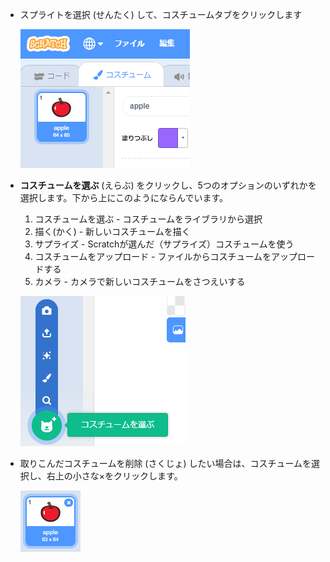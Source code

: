 - スプライトを選択 (せんたく) して、コスチュームタブをクリックします
    
    ![コスチュームタブ](images/costumes_tab.png)

- **コスチュームを選ぶ** (えらぶ) をクリックし、5つのオプションのいずれかを選択します。下から上にこのようにならんでいます。
    
    1. コスチュームを選ぶ - コスチュームをライブラリから選択
    2. 描く(かく) - 新しいコスチュームを描く
    3. サプライズ - Scratchが選んだ（サプライズ）コスチュームを使う
    4. コスチュームをアップロード - ファイルからコスチュームをアップロードする
    5. カメラ - カメラで新しいコスチュームをさつえいする
    
    ![選択画面](images/choose_location.png)

- 取りこんだコスチュームを削除 (さくじょ) したい場合は、コスチュームを選択し、右上の小さな×をクリックします。
    
    ![コスチュームを削除](images/delete_costume.png)